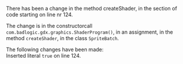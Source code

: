 There has been a change in the method createShader, in the section of code starting on line nr 124.
  
The change is in the constructorcall ```com.badlogic.gdx.graphics.ShaderProgram()```, in an assignment, in the method ```createShader```, in the class ```SpriteBatch```.
  
The following changes have been made:  
Inserted literal ```true``` on line 124.  
